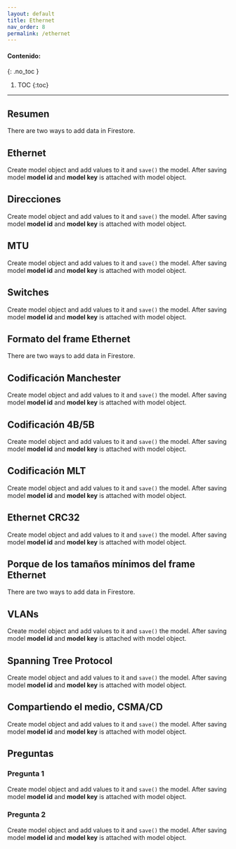 ```yaml
---
layout: default
title: Ethernet
nav_order: 8
permalink: /ethernet
---
```

#### Contenido:
{: .no_toc }

1. TOC
{:toc}

---


## Resumen
There are two ways to add data in Firestore.

## Ethernet
Create model object and add values to it and `save()` the model. After saving model **model id** and 
**model key** is attached with model object.

## Direcciones
Create model object and add values to it and `save()` the model. After saving model **model id** and 
**model key** is attached with model object.

## MTU
Create model object and add values to it and `save()` the model. After saving model **model id** and 
**model key** is attached with model object.

## Switches
Create model object and add values to it and `save()` the model. After saving model **model id** and 
**model key** is attached with model object.

## Formato del frame Ethernet
There are two ways to add data in Firestore.

## Codificación Manchester
Create model object and add values to it and `save()` the model. After saving model **model id** and 
**model key** is attached with model object.

## Codificación 4B/5B 
Create model object and add values to it and `save()` the model. After saving model **model id** and 
**model key** is attached with model object.

## Codificación MLT
Create model object and add values to it and `save()` the model. After saving model **model id** and 
**model key** is attached with model object.

## Ethernet CRC32
Create model object and add values to it and `save()` the model. After saving model **model id** and 
**model key** is attached with model object.

## Porque de los tamaños mínimos del frame Ethernet
There are two ways to add data in Firestore.

## VLANs
Create model object and add values to it and `save()` the model. After saving model **model id** and 
**model key** is attached with model object.

## Spanning Tree Protocol
Create model object and add values to it and `save()` the model. After saving model **model id** and 
**model key** is attached with model object.

## Compartiendo el medio, CSMA/CD
Create model object and add values to it and `save()` the model. After saving model **model id** and 
**model key** is attached with model object.


## Preguntas

### Pregunta 1
Create model object and add values to it and `save()` the model. After saving model **model id** and 
**model key** is attached with model object.

### Pregunta 2
Create model object and add values to it and `save()` the model. After saving model **model id** and 
**model key** is attached with model object.
